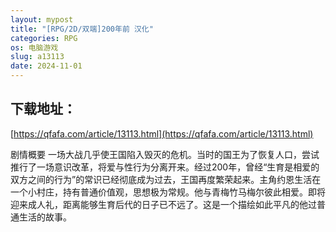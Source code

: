 ```yaml
---
layout: mypost
title: "[RPG/2D/双端]200年前 汉化"
categories: RPG
os: 电脑游戏
slug: a13113
date: 2024-11-01
---
```


## 下载地址：

[https://qfafa.com/article/13113.html](https://qfafa.com/article/13113.html)

剧情概要
一场大战几乎使王国陷入毁灭的危机。当时的国王为了恢复人口，尝试推行了一场意识改革，将爱与性行为分离开来。经过200年，曾经“生育是相爱的双方之间的行为”的常识已经彻底成为过去，王国再度繁荣起来。主角约恩生活在一个小村庄，持有普通价值观，思想极为常规。他与青梅竹马梅尔彼此相爱。即将迎来成人礼，距离能够生育后代的日子已不远了。这是一个描绘如此平凡的他过普通生活的故事。